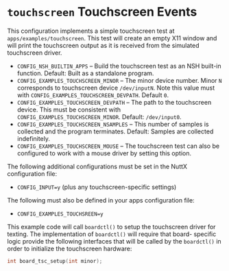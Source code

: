 # `touchscreen` Touchscreen Events

This configuration implements a simple touchscreen test at
`apps/examples/touchscreen`. This test will create an empty X11 window
and will print the touchscreen output as it is received from the
simulated touchscreen driver.

  - `CONFIG_NSH_BUILTIN_APPS` – Build the touchscreen test as an NSH
    built-in function. Default: Built as a standalone program.
  - `CONFIG_EXAMPLES_TOUCHSCREEN_MINOR` – The minor device number. Minor
    `N` corresponds to touchscreen device `/dev/inputN`. Note this value
    must with `CONFIG_EXAMPLES_TOUCHSCREEN_DEVPATH`. Default `0`.
  - `CONFIG_EXAMPLES_TOUCHSCREEN_DEVPATH` – The path to the touchscreen
    device. This must be consistent with
    `CONFIG_EXAMPLES_TOUCHSCREEN_MINOR`. Default: `/dev/input0`.
  - `CONFIG_EXAMPLES_TOUCHSCREEN_NSAMPLES` – This number of samples is
    collected and the program terminates. Default: Samples are collected
    indefinitely.
  - `CONFIG_EXAMPLES_TOUCHSCREEN_MOUSE` – The touchscreen test can also
    be configured to work with a mouse driver by setting this option.

The following additional configurations must be set in the NuttX
configuration file:

  - `CONFIG_INPUT=y` (plus any touchscreen-specific settings)

The following must also be defined in your apps configuration file:

  - `CONFIG_EXAMPLES_TOUCHSREEN=y`

This example code will call `boardctl()` to setup the touchscreen driver
for texting. The implementation of `boardctl()` will require that board-
specific logic provide the following interfaces that will be called by
the `boardctl()` in order to initialize the touchscreen hardware:

``` C
int board_tsc_setup(int minor);
```
